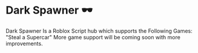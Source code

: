 # Dark Spawner 🕶

Dark Spawner Is a Roblox Script hub which supports the Following Games: "Steal a Supercar"
More game support will be coming soon with more improvements.
